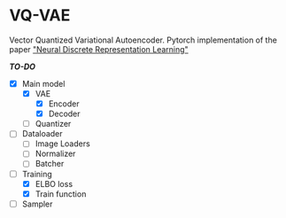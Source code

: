 # VQ-VAE
Vector Quantized Variational Autoencoder. Pytorch implementation of the paper ["Neural Discrete Representation Learning"](https://proceedings.neurips.cc/paper_files/paper/2017/file/7a98af17e63a0ac09ce2e96d03992fbc-Paper.pdf)

***TO-DO***

- [x] Main model
  - [x] VAE
    - [x] Encoder
    - [x] Decoder
  - [ ] Quantizer
- [ ] Dataloader
  - [ ] Image Loaders
  - [ ] Normalizer
  - [ ] Batcher
- [ ] Training
  - [x] ELBO loss
  - [x] Train function
- [ ] Sampler
